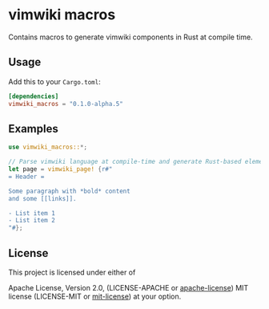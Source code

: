 # vimwiki macros

Contains macros to generate vimwiki components in Rust at compile time.

## Usage

Add this to your `Cargo.toml`:

```toml
[dependencies]
vimwiki_macros = "0.1.0-alpha.5"
```

## Examples

```rust
use vimwiki_macros::*;

// Parse vimwiki language at compile-time and generate Rust-based elements
let page = vimwiki_page! {r#"
= Header =

Some paragraph with *bold* content
and some [[links]].

- List item 1
- List item 2
"#};
```

## License

This project is licensed under either of

Apache License, Version 2.0, (LICENSE-APACHE or
[apache-license][apache-license]) MIT license (LICENSE-MIT or
[mit-license][mit-license]) at your option.

[apache-license]: http://www.apache.org/licenses/LICENSE-2.0
[mit-license]: http://opensource.org/licenses/MIT
